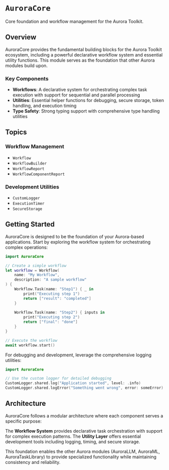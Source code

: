 # ``AuroraCore``

Core foundation and workflow management for the Aurora Toolkit.

## Overview

AuroraCore provides the fundamental building blocks for the Aurora Toolkit ecosystem, including a powerful declarative workflow system and essential utility functions. This module serves as the foundation that other Aurora modules build upon.

### Key Components

- **Workflows**: A declarative system for orchestrating complex task execution with support for sequential and parallel processing
- **Utilities**: Essential helper functions for debugging, secure storage, token handling, and execution timing
- **Type Safety**: Strong typing support with comprehensive type handling utilities

## Topics

### Workflow Management

- ``Workflow``
- ``WorkflowBuilder``
- ``WorkflowReport``
- ``WorkflowComponentReport``

### Development Utilities

- ``CustomLogger``
- ``ExecutionTimer``
- ``SecureStorage``

## Getting Started

AuroraCore is designed to be the foundation of your Aurora-based applications. Start by exploring the workflow system for orchestrating complex operations:

```swift
import AuroraCore

// Create a simple workflow
let workflow = Workflow(
    name: "My Workflow",
    description: "A sample workflow"
) {
    Workflow.Task(name: "Step1") { _ in
        print("Executing step 1")
        return ["result": "completed"]
    }
    
    Workflow.Task(name: "Step2") { inputs in
        print("Executing step 2")
        return ["final": "done"]
    }
}

// Execute the workflow
await workflow.start()
```

For debugging and development, leverage the comprehensive logging utilities:

```swift
import AuroraCore

// Use the custom logger for detailed debugging
CustomLogger.shared.log("Application started", level: .info)
CustomLogger.shared.logError("Something went wrong", error: someError)
```

## Architecture

AuroraCore follows a modular architecture where each component serves a specific purpose:

The **Workflow System** provides declarative task orchestration with support for complex execution patterns. The **Utility Layer** offers essential development tools including logging, timing, and secure storage.

This foundation enables the other Aurora modules (AuroraLLM, AuroraML, AuroraTaskLibrary) to provide specialized functionality while maintaining consistency and reliability.
